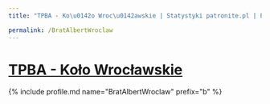 ```yaml
---
title: "TPBA - Ko\u0142o Wroc\u0142awskie | Statystyki patronite.pl | Patromierz"

permalink: /BratAlbertWroclaw
---
```


# [TPBA - Koło Wrocławskie](https://patronite.pl/BratAlbertWroclaw)

{% include profile.md name="BratAlbertWroclaw" prefix="b" %}

